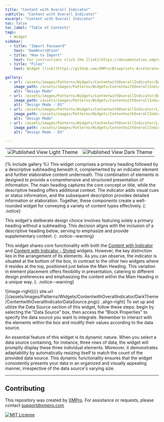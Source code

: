 ```yaml
---
title: "Content with Overall Indicator"
subtitle: "Content with Overall Indicator"
excerpt: "Content with Overall Indicator"
toc: false
toc_label: "Table of Contents"
tags:
  - Widget
sidebar:
  - title: "Import Password"
    text: "Dem0nstr@t1on"
  - title: "How to Import"
    text: For instructions click the [link](https://documentation.xmpro.com/how-tos/apps/manage-widgets#importing-widgets)
  - title: "Files"
    text: Widget [link](https://github.com/XMPro/Blueprints-Accelerators-Patterns/blob/master/Patterns/Widgets/Content%20with%20Overall%20Indicator.xwid)

gallery:
  - url: /assets/images/Patterns/Widgets/ContentwithOverallIndicator/DarkTheme/ContentwithOverallIndicatorDesignMode.png
    image_path: /assets/images/Patterns/Widgets/ContentwithOverallIndicator/DarkTheme/ContentwithOverallIndicatorDesignMode.png
    alt: "Design Mode"
  - url: /assets/images/Patterns/Widgets/ContentwithOverallIndicator/DarkTheme/ContentwithOverallIndicatorDataSource.png
    image_path: /assets/images/Patterns/Widgets/ContentwithOverallIndicator/DarkTheme/ContentwithOverallIndicatorDataSource.png
    alt: "Design Mode - DS"
  - url: /assets/images/Patterns/Widgets/ContentwithOverallIndicator/LightTheme/ContentwithOverallIndicatorDesignMode.png
    image_path: /assets/images/Patterns/Widgets/ContentwithOverallIndicator/LightTheme/ContentwithOverallIndicatorDesignMode.png
    alt: "Design Mode"
  - url: /assets/images/Patterns/Widgets/ContentwithOverallIndicator/LightTheme/ContentwithOverallIndicatorDataSource.png
    image_path: /assets/images/Patterns/Widgets/ContentwithOverallIndicator/LightTheme/ContentwithOverallIndicatorDataSource.png
    alt: "Design Mode - DS"

---
```

<table>
<tr>
  <td><img src="{{ site.url }}/assets/images/Patterns/Widgets/ContentwithOverallIndicator/LightTheme/ContentwithOverallIndicatorPublishedMode.png" alt="Published View Light Theme"/>
  </td>
  <td><img src="{{ site.url }}/assets/images/Patterns/Widgets/ContentwithOverallIndicator/DarkTheme/ContentwithOverallIndicatorPublishedMode.png" alt="Published View Dark Theme"/>
  </td>
</tr>
</table>
{% include gallery %}
This widget comprises a primary heading followed by a descriptive subheading beneath it, complemented by an indicator element and further elaborative content underneath. This combination of elements is designed to provide a comprehensive and structured presentation of information. The main heading captures the core concept or title, while the descriptive heading offers additional context. The indicator adds visual cues or status information, and the subsequent description provides detailed information or elaboration. Together, these components create a well-rounded widget for conveying a variety of content types effectively.
{: .notice}

This widget's deliberate design choice involves featuring solely a primary heading without a subheading. This decision aligns with the inclusion of a descriptive heading below, serving to emphasize and provide supplementary context.
{: .notice--warning}

This widget shares core functionality with both the <a href="WidgetContentwithIndicator">Content with Indicator</a> and <a href="WidgetContentwithIndicatorStyled">Content with Indicator - Styled</a> widgets. However, the key distinction lies in the arrangement of its elements. As you can observe, the indicator is situated at the bottom of the box, in contrast to the other two widgets where it resides at the top, positioned just below the Main Heading.
This variation in element placement offers flexibility in presentation, catering to different design preferences and emphasizing the content within the Main Heading in a unique way.
{: .notice--warning}

![image-right]({{ site.url }}/assets/images/Patterns/Widgets/ContentwithOverallIndicator/DarkTheme/ContentwithOverallIndicatorDataSource.png){: .align-right}
To set up and utilize the Data Source section of this widget, follow these steps: begin by selecting the "Data Source" box, then access the "Block Properties" to specify the data source you want to integrate. Remember to interact with the elements within the box and modify their values according to the data source.

An essential feature of this widget is its dynamic nature. When you select a data source containing, for instance, three rows of data, the widget will promptly display these three individual elements. Moreover, it demonstrates adaptability by automatically resizing itself to match the count of the provided data source. This dynamic functionality ensures that the widget consistently presents your data in an organized and visually appealing manner, irrespective of the data source's varying size.
<hr />

## Contributing
This repository was created by <a href="https://xmpro.com/">XMPro</a>. 
For assistance or requests, please contact <a href="mailto:support@xmpro.com">support@xmpro.com</a>

[![MIT License](https://img.shields.io/badge/License-MIT-green.svg)](https://choosealicense.com/licenses/mit/)
